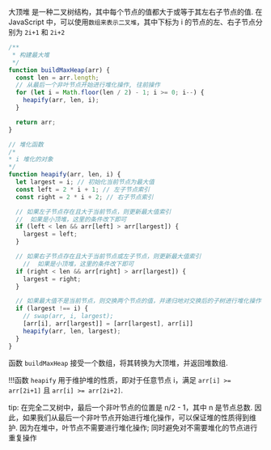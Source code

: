 大顶堆  是一种二叉树结构，其中每个节点的值都大于或等于其左右子节点的值. 在 JavaScript 中，可以使用`数组来表示二叉堆`，其中下标为 i 的节点的左、右子节点分别为 `2i+1` 和 `2i+2`

```js
/**
 * 构建最大堆
 */
function buildMaxHeap(arr) {
  const len = arr.length;
  // 从最后一个非叶节点开始进行堆化操作, 往前操作
  for (let i = Math.floor(len / 2) - 1; i >= 0; i--) {
    heapify(arr, len, i);
  }

  return arr;
}

// 堆化函数
/*
* i 堆化的对象
*/
function heapify(arr, len, i) {
  let largest = i; // 初始化当前节点为最大值
  const left = 2 * i + 1; // 左子节点索引
  const right = 2 * i + 2; // 右子节点索引

  // 如果左子节点存在且大于当前节点，则更新最大值索引
  //  如果是小顶堆，这里的条件改下即可
  if (left < len && arr[left] > arr[largest]) {
    largest = left;
  }

  // 如果右子节点存在且大于当前节点或左子节点，则更新最大值索引
    //  如果是小顶堆，这里的条件改下即可
  if (right < len && arr[right] > arr[largest]) {
    largest = right;
  }

  // 如果最大值不是当前节点，则交换两个节点的值，并递归地对交换后的子树进行堆化操作
  if (largest !== i) {
    // swap(arr, i, largest);
    [arr[i], arr[largest]] = [arr[largest], arr[i]]
    heapify(arr, len, largest);
  }
}
```


函数 `buildMaxHeap` 接受一个数组，将其转换为大顶堆，并返回堆数组. 

!!!函数 `heapify` 用于维护堆的性质，即对于任意节点 i，满足 `arr[i] >= arr[2i+1]` 且 `arr[i] >= arr[2i+2]`. 


tip:  在完全二叉树中，最后一个非叶节点的位置是 n/2 - 1，其中 n 是节点总数. 因此，如果我们从最后一个非叶节点开始进行堆化操作，可以保证堆的性质得到维护.  因为在堆中，叶节点不需要进行堆化操作; 同时避免对不需要堆化的节点进行重复操作